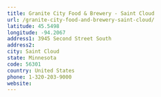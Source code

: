 ```yaml
---
title: Granite City Food & Brewery - Saint Cloud
url: /granite-city-food-and-brewery-saint-cloud/
latitude: 45.5498
longitude: -94.2067
address1: 3945 Second Street South
address2: 
city: Saint Cloud
state: Minnesota
code: 56301
country: United States
phone: 1-320-203-9000
website: 
---
```


